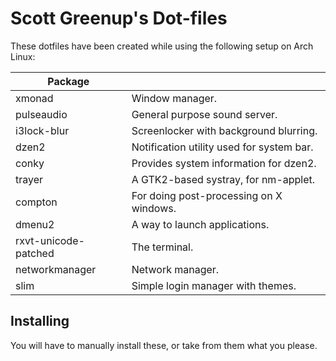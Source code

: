 # Scott Greenup's Dot-files

These dotfiles have been created while using the following setup on Arch Linux:

| Package               |                                               |
|-----------------------|-----------------------------------------------|
| xmonad                | Window manager.                               |
| pulseaudio            | General purpose sound server.                 |
| i3lock-blur           | Screenlocker with background blurring.        |
| dzen2                 | Notification utility used for system bar.     |
| conky                 | Provides system information for dzen2.        |
| trayer                | A GTK2-based systray, for nm-applet.          |
| compton               | For doing post-processing on X windows.       |
| dmenu2                | A way to launch applications.                 |
| rxvt-unicode-patched  | The terminal.                                 |
| networkmanager        | Network manager.                              |
| slim                  | Simple login manager with themes.             |

## Installing
You will have to manually install these, or take from them what you please.
